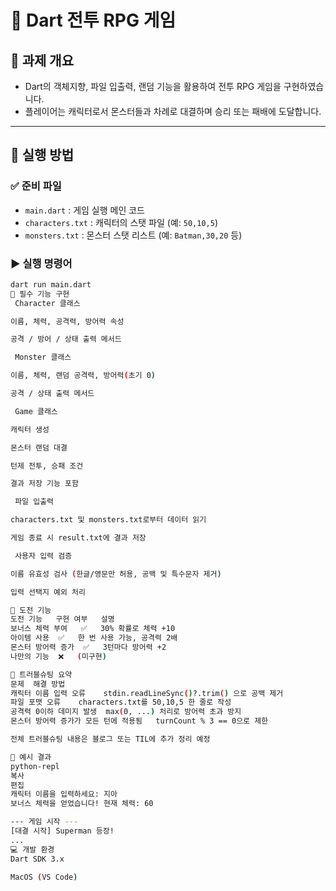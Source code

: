 # 🧙 Dart 전투 RPG 게임

## 📌 과제 개요
- Dart의 객체지향, 파일 입출력, 랜덤 기능을 활용하여 전투 RPG 게임을 구현하였습니다.
- 플레이어는 캐릭터로서 몬스터들과 차례로 대결하며 승리 또는 패배에 도달합니다.

---

## 🚀 실행 방법

### ✅ 준비 파일
- `main.dart` : 게임 실행 메인 코드
- `characters.txt` : 캐릭터의 스탯 파일 (예: `50,10,5`)
- `monsters.txt` : 몬스터 스탯 리스트 (예: `Batman,30,20` 등)

### ▶ 실행 명령어

```bash
dart run main.dart
🧩 필수 기능 구현
 Character 클래스

이름, 체력, 공격력, 방어력 속성

공격 / 방어 / 상태 출력 메서드

 Monster 클래스

이름, 체력, 랜덤 공격력, 방어력(초기 0)

공격 / 상태 출력 메서드

 Game 클래스

캐릭터 생성

몬스터 랜덤 대결

턴제 전투, 승패 조건

결과 저장 기능 포함

 파일 입출력

characters.txt 및 monsters.txt로부터 데이터 읽기

게임 종료 시 result.txt에 결과 저장

 사용자 입력 검증

이름 유효성 검사 (한글/영문만 허용, 공백 및 특수문자 제거)

입력 선택지 예외 처리

🎯 도전 기능
도전 기능	구현 여부	설명
보너스 체력 부여	✅	30% 확률로 체력 +10
아이템 사용	✅	한 번 사용 가능, 공격력 2배
몬스터 방어력 증가	✅	3턴마다 방어력 +2
나만의 기능	❌	(미구현)

🧠 트러블슈팅 요약
문제	해결 방법
캐릭터 이름 입력 오류	stdin.readLineSync()?.trim() 으로 공백 제거
파일 포맷 오류	characters.txt를 50,10,5 한 줄로 작성
공격력 0이하 데미지 발생	max(0, ...) 처리로 방어력 초과 방지
몬스터 방어력 증가가 모든 턴에 적용됨	turnCount % 3 == 0으로 제한

전체 트러블슈팅 내용은 블로그 또는 TIL에 추가 정리 예정

📄 예시 결과
python-repl
복사
편집
캐릭터 이름을 입력하세요: 지아
보너스 체력을 얻었습니다! 현재 체력: 60

--- 게임 시작 ---
[대결 시작] Superman 등장!
...
💻 개발 환경
Dart SDK 3.x

MacOS (VS Code)
